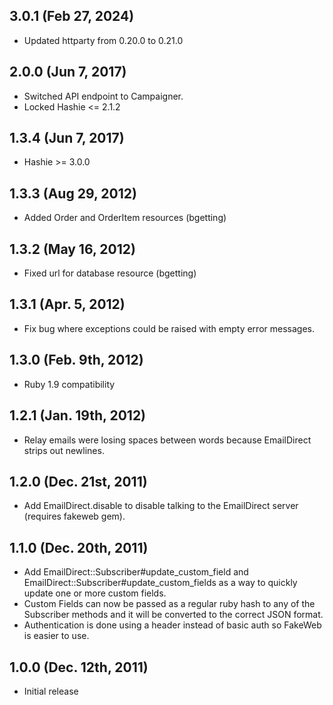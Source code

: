 ## 3.0.1 (Feb 27, 2024)
* Updated httparty from 0.20.0 to 0.21.0

## 2.0.0 (Jun 7, 2017)
* Switched API endpoint to Campaigner.
* Locked Hashie <= 2.1.2

## 1.3.4 (Jun 7, 2017)
* Hashie >= 3.0.0

## 1.3.3 (Aug 29, 2012)
* Added Order and OrderItem resources (bgetting)

## 1.3.2 (May 16, 2012)
* Fixed url for database resource (bgetting)

## 1.3.1 (Apr. 5, 2012)
* Fix bug where exceptions could be raised with empty error messages.

## 1.3.0 (Feb. 9th, 2012)
* Ruby 1.9 compatibility

## 1.2.1 (Jan. 19th, 2012)
* Relay emails were losing spaces between words because EmailDirect strips out newlines.

## 1.2.0 (Dec. 21st, 2011)
* Add EmailDirect.disable to disable talking to the EmailDirect server (requires fakeweb gem).

## 1.1.0 (Dec. 20th, 2011)

* Add EmailDirect::Subscriber#update_custom_field and EmailDirect::Subscriber#update_custom_fields as a way to quickly update one or more custom fields.
* Custom Fields can now be passed as a regular ruby hash to any of the Subscriber methods and it will be converted to the correct JSON format.
* Authentication is done using a header instead of basic auth so FakeWeb is easier to use.

## 1.0.0 (Dec. 12th, 2011)
* Initial release
